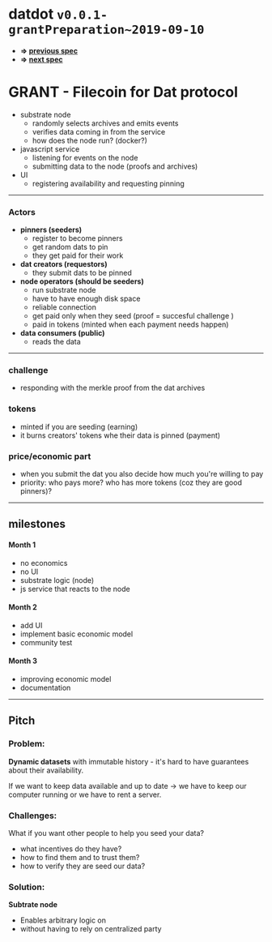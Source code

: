 # datdot `v0.0.1-grantPreparation~2019-09-10`

* **=> [previous spec](../v0.0.0-initial~2019.08.23/)**
* **=> [next spec](../v0.0.2-grantProposal~2019.09.18/)**

# GRANT - Filecoin for Dat protocol
- substrate node
    - randomly selects archives and emits events
    - verifies data coming in from the service
    - how does the node run? (docker?)
- javascript service
    - listening for events on the node
    - submitting data to the node (proofs and archives)
- UI
    - registering availability and requesting pinning

---

### Actors
- **pinners (seeders)**
    - register to become pinners
    - get random dats to pin
    - they get paid for their work
- **dat creators (requestors)**
    - they submit dats to be pinned
- **node operators (should be seeders)**
    - run substrate node
    - have to have enough disk space
    - reliable connection
    - get paid only when they seed (proof = succesful challenge )
    - paid in tokens (minted when each payment needs happen)
- **data consumers (public)**
    - reads the data

---

### challenge
- responding with the merkle proof from the dat archives

### tokens
- minted if you are seeding (earning)
- it burns creators' tokens whe their data is pinned (payment)

### price/economic part
- when you submit the dat you also decide how much you're willing to pay
- priority: who pays more? who has more tokens (coz they are good pinners)?

---

## milestones

#### Month 1
- no economics
- no UI
- substrate logic (node)
- js service that reacts to the node

#### Month 2
- add UI
- implement basic economic model
- community test

#### Month 3
- improving economic model
- documentation

---

## Pitch

### Problem:
**Dynamic datasets** with immutable history - it's hard to have guarantees about their availability.

If we want to keep data available and up to date -> we have to keep our computer running or we have to rent a server.

### Challenges:
What if you want other people to help you seed your data?
- what incentives do they have?
- how to find them and to trust them?
- how to verify they are seed our data?

### Solution:

**Subtrate node**
- Enables arbitrary logic on
- without having to rely on centralized party
